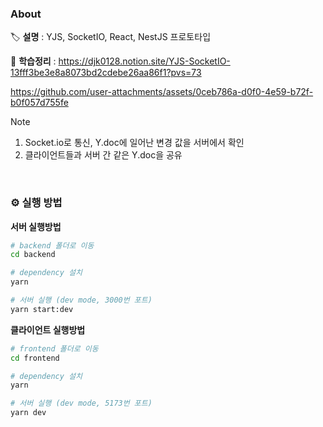 ### About

🏷️ **설명** : YJS, SocketIO, React, NestJS 프로토타입

🔖 **학습정리** : https://djk0128.notion.site/YJS-SocketIO-13fff3be3e8a8073bd2cdebe26aa86f1?pvs=73



https://github.com/user-attachments/assets/0ceb786a-d0f0-4e59-b72f-b0f057d755fe

> [!NOTE]
> 1. Socket.io로 통신, Y.doc에 일어난 변경 값을 서버에서 확인 <br>
> 2. 클라이언트들과 서버 간 같은 Y.doc을 공유

<br>

### ⚙️ 실행 방법

**서버 실행방법**

```bash
# backend 폴더로 이동
cd backend

# dependency 설치
yarn

# 서버 실행 (dev mode, 3000번 포트)
yarn start:dev
```

**클라이언트 실행방법**

```bash
# frontend 폴더로 이동
cd frontend

# dependency 설치
yarn

# 서버 실행 (dev mode, 5173번 포트)
yarn dev
```
